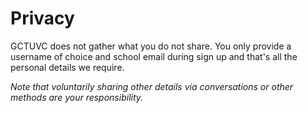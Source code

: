 # Privacy

GCTUVC does not gather what you do not share. You only provide a username of choice and school email during sign up and that's all the personal details we require.

*Note that voluntarily sharing other details via conversations or other methods are your responsibility.*
